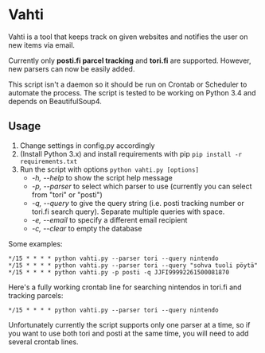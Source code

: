 Vahti
==========

Vahti is a tool that keeps track on given websites and notifies the user on new items via email.

Currently only **posti.fi parcel tracking** and **tori.fi** are supported. However, new parsers can now be easily added.

This script isn't a daemon so it should be run on Crontab or Scheduler to automate the process. The script is tested to be working on Python 3.4 and depends on BeautifulSoup4.

## Usage

1. Change settings in config.py accordingly
2. (Install Python 3.x) and install requirements with pip ```pip install -r requirements.txt```
3. Run the script with options ```python vahti.py [options]```
	- *-h, --help* to show the script help message
	- *-p, --parser* to select which parser to use (currently you can select from "tori" or "posti")
	- *-q, --query* to give the query string (i.e. posti tracking number or tori.fi search query). Separate multiple queries with space.
	- *-e, --email* to specify a different email recipient
	- *-c, --clear* to empty the database

Some examples:
```
*/15 * * * * python vahti.py --parser tori --query nintendo
*/15 * * * * python vahti.py --parser tori --query "sohva tuoli pöytä"
*/15 * * * * python vahti.py -p posti -q JJFI99992261500081870
```

Here's a fully working crontab line for searching nintendos in tori.fi and tracking parcels:
```
*/15 * * * * python vahti.py --parser tori --query nintendo
```

Unfortunately currently the script supports only one parser at a time, so if you want to use both tori and posti at the same time, you will need to add several crontab lines.